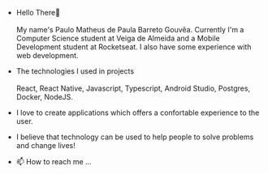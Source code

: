 - Hello There👋 <br /><br />
My name's Paulo Matheus de Paula Barreto Gouvêa. Currently I'm a Computer Science student at Veiga de Almeida and a Mobile Development student at Rocketseat. I 
also have some experience with web development.

- The technologies I used in projects <br /><br />
React, React Native, Javascript, Typescript, Android Studio, Postgres, Docker, NodeJS.

- I love to create applications which offers a confortable experience to the user. 

- I believe that technology can be used to help people to solve problems and change lives!

- 📫 How to reach me ...
